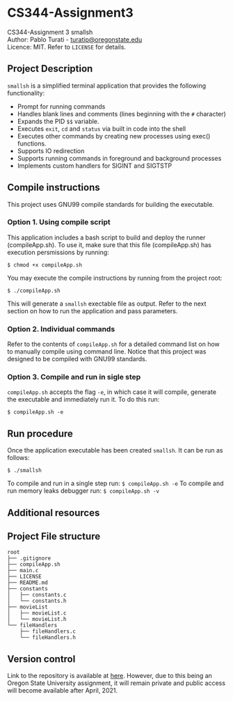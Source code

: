 # CS344-Assignment3
CS344-Assignment 3 smallsh\
Author: Pablo Turati - turatip@oregonstate.edu\
Licence: MIT. Refer to `LICENSE` for details.

## Project Description

`smallsh` is a simplified terminal application that provides the following functionality:

- Prompt for running commands
- Handles blank lines and comments (lines beginning with the `#` character)
- Expands the PID `$$` variable.
- Executes `exit`, `cd` and `status` via built in code into the shell
- Executes other commands by creating new processes using exec() functions.
- Supports IO redirection
- Supports running commands in foreground and background processes
- Implements custom handlers for SIGINT and SIGTSTP 


## Compile instructions

This project uses GNU99 compile standards for building the executable.

### Option 1.  Using compile script

This application includes a bash script to build and deploy the runner (compileApp.sh).  To use it, make sure that this file (compileApp.sh) has execution persmissions by running:

`$ chmod +x compileApp.sh`

You may execute the compile instructions by running from the project root:

`$ ./compileApp.sh`

This will generate a `smallsh` exectable file as output. Refer to the next section on how to run the application and pass parameters.

### Option 2.  Individual commands

Refer to the contents of `compileApp.sh` for a detailed command list on how to manually compile using command line.  Notice that this project was designed to be compiled with GNU99 standards.

### Option 3.  Compile and run in sigle step

`compileApp.sh` accepts the flag `-e`, in which case it will compile, generate the executable and immediately run it.  To do this run:

`$ compileApp.sh -e`

## Run procedure

Once the application executable has been created `smallsh`. It can be run as follows:

`$ ./smallsh`

To compile and run in a single step run: `$ compileApp.sh -e`
To compile and run memory leaks debugger run: `$ compileApp.sh -v`

## Additional resources

## Project File structure
```
root
├── .gitignore
├── compileApp.sh
├── main.c
├── LICENSE
├── README.md
├── constants
│   ├── constants.c
│   └── constants.h
├── movieList
│   ├── movieList.c
│   └── movieList.h
└── fileHandlers
    ├── fileHandlers.c
    └── fileHandlers.h
```

## Version control

 Link to the repository is available at [here](https://github.com/pabloturati/CS344-Assignment3).  However, due to this being an Oregon State University assignment, it will remain private and public access will become available after April, 2021.